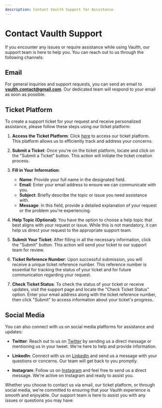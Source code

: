 ```yaml
---
description: Contact Vaulth Support for Assistance
---
```


# Contact Vaulth Support

If you encounter any issues or require assistance while using Vaulth, our support team is here to help you. You can reach out to us through the following channels:

## Email

For general inquiries and support requests, you can send an email to **vaulth.contact@gmail.com**. Our dedicated team will respond to your email as soon as possible.

## Ticket Platform

To create a support ticket for your request and receive personalized assistance, please follow these steps using our ticket platform:

1. **Access the Ticket Platform**: Click [here](https://support.vaulth.app/) to access our ticket platform. This platform allows us to efficiently track and address your concerns.

2. **Submit a Ticket**: Once you're on the ticket platform, locate and click on the "Submit a Ticket" button. This action will initiate the ticket creation process.

3. **Fill in Your Information**:
   - **Name**: Provide your full name in the designated field.
   - **Email**: Enter your email address to ensure we can communicate with you.
   - **Subject**: Briefly describe the topic or issue you need assistance with.
   - **Message**: In this field, provide a detailed explanation of your request or the problem you're experiencing.
   
4. **Help Topic (Optional)**: You have the option to choose a help topic that best aligns with your request or issue. While this is not mandatory, it can help us direct your request to the appropriate support team.

5. **Submit Your Ticket**: After filling in all the necessary information, click the "Submit" button. This action will send your ticket to our support team for review.

6. **Ticket Reference Number**: Upon successful submission, you will receive a unique ticket reference number. This reference number is essential for tracking the status of your ticket and for future communication regarding your request.

7. **Check Ticket Status**: To check the status of your ticket or receive updates, visit the support page and locate the "Check Ticket Status" option. Enter your email address along with the ticket reference number, then click "Submit" to access information about your ticket's progress.

## Social Media

You can also connect with us on social media platforms for assistance and updates:

- **Twitter**: Reach out to us on [Twitter](https://twitter.com/Vaulthfr) by sending us a direct message or mentioning us in your tweet. We're here to help and 
provide information.

- **LinkedIn**: Connect with us on [LinkedIn](https://www.linkedin.com/company/vaulthfr/) and send us a message with your questions or concerns. Our team will get 
back to you promptly.

- **Instagram**: Follow us on [Instagram](https://www.instagram.com/vaulth_fr/) and feel free to send us a direct message. We're active on Instagram and ready to 
assist you.

Whether you choose to contact us via email, our ticket platform, or through social media, we're committed to ensuring that your Vaulth experience is smooth and 
enjoyable. Our support team is here to assist you with any issues or questions you may have.